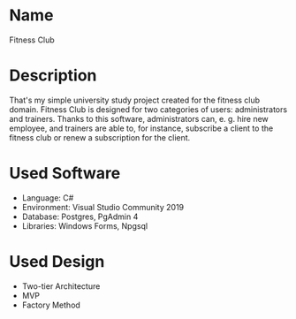 # Name
Fitness Club

# Description
That's my simple university study project created for the fitness club domain. Fitness Club is designed for two categories of users: administrators and trainers. Thanks to this software, administrators can, e. g. hire new employee, and trainers are able to, for instance, subscribe a client to the fitness club or renew a subscription for the client.

# Used Software
- Language: C#
- Environment: Visual Studio Community 2019
- Database: Postgres, PgAdmin 4
- Libraries: Windows Forms, Npgsql

# Used Design
- Two-tier Architecture
- MVP
- Factory Method
